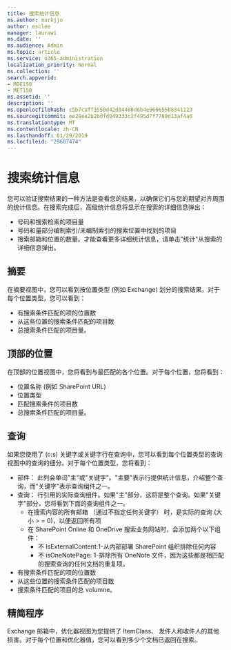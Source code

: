 ```yaml
---
title: 搜索统计信息
ms.author: markjjo
author: esclee
manager: laurawi
ms.date: ''
ms.audience: Admin
ms.topic: article
ms.service: o365-administration
localization_priority: Normal
ms.collection: ''
search.appverid:
- MOE150
- MET150
ms.assetid: ''
description: ''
ms.openlocfilehash: c5b7caff3550d42d84408d6b4e966655b8341123
ms.sourcegitcommit: ee28ee2b2bdfd049333c2f495d7f7780d13af4a6
ms.translationtype: MT
ms.contentlocale: zh-CN
ms.lasthandoff: 01/29/2019
ms.locfileid: "29607474"
---
```

# <a name="search-statistics"></a>搜索统计信息
您可以验证搜索结果的一种方法是查看您的结果，以确保它们与您的期望对齐周围的统计信息。在搜索完成后，高级统计信息将显示在搜索的详细信息弹出：
- 号码和搜索检索的项目量
- 号码和量部分编制索引/未编制索引的搜索位置中找到的项目
- 搜索邮箱和位置的数量。才能查看更多详细统计信息，请单击"统计"从搜索的详细信息弹出。

## <a name="summary"></a>摘要
在摘要视图中，您可以看到按位置类型 (例如 Exchange) 划分的搜索结果。对于每个位置类型，您可以看到：
- 有搜索条件匹配的项的位置数
- 从这些位置的搜索条件匹配的项目数
- 总搜索条件匹配的项目量。

## <a name="top-locations"></a>顶部的位置
在顶部的位置视图中，您将看到与最匹配的各个位置。对于每个位置，您将看到：
- 位置名称 (例如 SharePoint URL)
- 位置类型
- 匹配搜索条件的项目数
- 总搜索条件匹配的项目量。

## <a name="queries"></a>查询
如果您使用了 (c:s) 关键字或关键字行在查询中，您可以看到每个位置类型的查询视图中的查询的细分。对于每个位置类型，您将看到：
- 部件： 此列会单词"主"或"关键字"。"主要"表示行提供统计信息，介绍整个查询，而"关键字"表示查询组件之一。
- 查询： 行引用的实际查询组件。如果"主"部分，这将是整个查询。如果"关键字"部分，您将看到下面的查询组件之一。
  - 在搜索内容的所有邮箱 （通过不指定任何关键字） 时，是实际的查询 (大小 > = 0)，以便返回所有项
  - 在 SharePoint Online 和 OneDrive 搜索业务网站时，会添加两个以下组件：
    - 不 IsExternalContent:1-从内部部署 SharePoint 组织排除任何内容
    - 不 isOneNotePage: 1-排除所有 OneNote 文件，因为这些都是相匹配的搜索查询的任何文档的重复项。
- 有搜索条件匹配的项的位置数
- 从这些位置的搜索条件匹配的项目数
- 搜索条件匹配的项目的总 volumne。

## <a name="refiners"></a>精简程序
Exchange 邮箱中，优化器视图为您提供了 ItemClass、 发件人和收件人的其他损害。对于每个位置和优化器值，您可以看到多少个文档已返回在搜索。